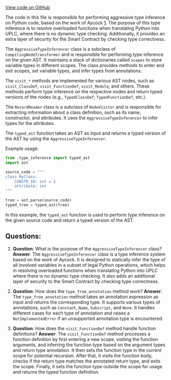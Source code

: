 [View code on GitHub](https://github.com/opshin/opshin/opshin/type_inference.py)

The code in this file is responsible for performing aggressive type inference on Python code, based on the work of Aycock [1]. The purpose of this type inference is to resolve overloaded functions when translating Python into UPLC, where there is no dynamic type checking. Additionally, it provides an extra layer of security for the Smart Contract by checking type correctness.

The `AggressiveTypeInferencer` class is a subclass of `CompilingNodeTransformer` and is responsible for performing type inference on the given AST. It maintains a stack of dictionaries called `scopes` to store variable types in different scopes. The class provides methods to enter and exit scopes, set variable types, and infer types from annotations.

The `visit_*` methods are implemented for various AST nodes, such as `visit_ClassDef`, `visit_FunctionDef`, `visit_Module`, and others. These methods perform type inference on the respective nodes and return typed versions of the nodes (e.g., `TypedClassDef`, `TypedFunctionDef`, etc.).

The `RecordReader` class is a subclass of `NodeVisitor` and is responsible for extracting information about a class definition, such as its name, constructor, and attributes. It uses the `AggressiveTypeInferencer` to infer types for the attributes.

The `typed_ast` function takes an AST as input and returns a typed version of the AST by using the `AggressiveTypeInferencer`.

Example usage:

```python
from .type_inference import typed_ast
import ast

source_code = """
class MyClass:
    CONSTR_ID: int = 1
    attribute: int
"""

tree = ast.parse(source_code)
typed_tree = typed_ast(tree)
```

In this example, the `typed_ast` function is used to perform type inference on the given source code and return a typed version of the AST.

[1]: https://legacy.python.org/workshops/2000-01/proceedings/papers/aycock/aycock.html
## Questions: 
 1. **Question**: What is the purpose of the `AggressiveTypeInferencer` class?
   **Answer**: The `AggressiveTypeInferencer` class is a type inference system based on the work of Aycock. It is designed to statically infer the type of all involved variables in a subset of legal Python operations, which helps in resolving overloaded functions when translating Python into UPLC where there is no dynamic type checking. It also adds an additional layer of security to the Smart Contract by checking type correctness.

2. **Question**: How does the `type_from_annotation` method work?
   **Answer**: The `type_from_annotation` method takes an annotation expression as input and returns the corresponding type. It supports various types of annotations, such as `Constant`, `Name`, `Subscript`, and `None`. It handles different cases for each type of annotation and raises a `NotImplementedError` if an unsupported annotation type is encountered.

3. **Question**: How does the `visit_FunctionDef` method handle function definitions?
   **Answer**: The `visit_FunctionDef` method processes a function definition by first entering a new scope, visiting the function arguments, and inferring the function type based on the argument types and return type annotation. It then sets the function type in the current scope for potential recursion. After that, it visits the function body, checks if the return type matches the annotated return type, and exits the scope. Finally, it sets the function type outside the scope for usage and returns the typed function definition.
